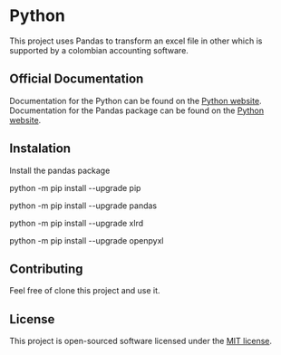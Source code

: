 # Python

This project uses Pandas to transform an excel file in other which is supported by a colombian accounting software.

## Official Documentation

Documentation for the Python can be found on the [Python website](https://www.python.org/doc/).
Documentation for the Pandas package can be found on the [Python website](https://pandas.pydata.org/pandas-docs/stable/).

## Instalation

Install the pandas package

python -m pip install --upgrade pip

python -m pip install --upgrade pandas

python -m pip install --upgrade xlrd

python -m pip install --upgrade openpyxl

## Contributing

Feel free of clone this project and use it.

## License

This project is open-sourced software licensed under the [MIT license](http://opensource.org/licenses/MIT).
